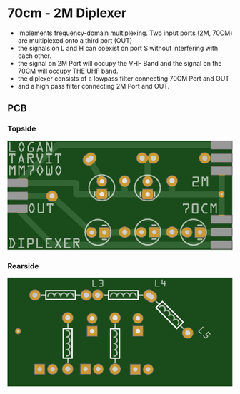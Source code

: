 # 70cm - 2M Diplexer

* Implements frequency-domain multiplexing. Two input ports (2M, 70CM) are multiplexed onto a third port (OUT)
* the signals on L and H can coexist on port S without interfering with each other.
* the signal on 2M Port will occupy the VHF Band and the signal on the 70CM will occupy THE UHF band.
* the diplexer consists of a lowpass filter connecting 70CM Port and OUT 
* and a high pass filter connecting 2M Port and OUT.
## PCB

### Topside

![Topside](https://raw.githubusercontent.com/AxiomYT/Electronic-Design/70CM%2C-2M-Diplexer/V1.0.0%20Diplexer1.PNG)

### Rearside

![Rearside](https://raw.githubusercontent.com/AxiomYT/Electronic-Design/70CM%2C-2M-Diplexer/V1.0.0%20Diplexer2.PNG)
